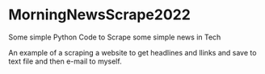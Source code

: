 # MorningNewsScrape2022
Some simple Python Code to Scrape some simple news in Tech

An example of a scraping a website to get headlines and llinks and save to text file and then e-mail to myself.

